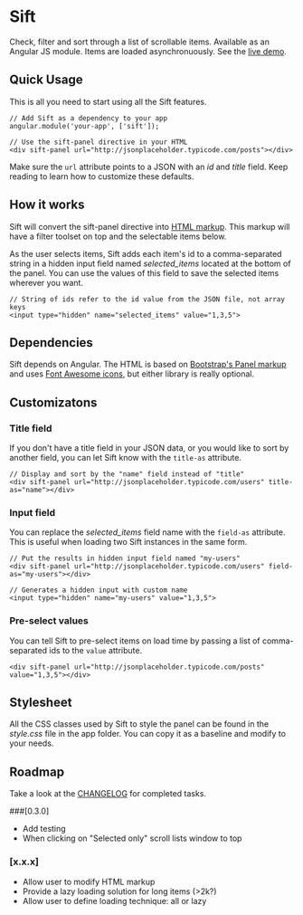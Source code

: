 # Sift
Check, filter and sort through a list of scrollable items. Available as an Angular JS module. Items are loaded asynchronuously. See the [live demo](http://fcosrno.github.io/sift/).

## Quick Usage

This is all you need to start using all the Sift features.

	// Add Sift as a dependency to your app
	angular.module('your-app', ['sift']);
	
	// Use the sift-panel directive in your HTML
	<div sift-panel url="http://jsonplaceholder.typicode.com/posts"></div>

Make sure the `url` attribute points to a JSON with an *id* and *title* field. Keep reading to learn how to customize these defaults.

## How it works

Sift will convert the sift-panel directive into [HTML markup](http://fcosrno.github.io/sift/). This markup will have a filter toolset on top and the selectable items below. 

As the user selects items, Sift adds each item's id to a comma-separated string in a hidden input field named *selected_items* located at the bottom of the panel. You can use the values of this field to save the selected items wherever you want.

	// String of ids refer to the id value from the JSON file, not array keys
	<input type="hidden" name="selected_items" value="1,3,5">

## Dependencies

Sift depends on Angular. The HTML is based on [Bootstrap's Panel markup](http://getbootstrap.com/components/#panels) and uses [Font Awesome icons](http://fortawesome.github.io/Font-Awesome/), but either library is really optional.


## Customizatons

### Title field

If you don't have a title field in your JSON data, or you would like to sort by another field, you can let Sift know with the `title-as` attribute.

	// Display and sort by the "name" field instead of "title"
	<div sift-panel url="http://jsonplaceholder.typicode.com/users" title-as="name"></div>
	
### Input field

You can replace the *selected_items* field name with the `field-as` attribute. This is useful when loading two Sift instances in the same form.

	// Put the results in hidden input field named "my-users"
	<div sift-panel url="http://jsonplaceholder.typicode.com/users" field-as="my-users"></div>
	
	// Generates a hidden input with custom name
	<input type="hidden" name="my-users" value="1,3,5">

### Pre-select values

You can tell Sift to pre-select items on load time by passing a list of comma-separated ids to the `value` attribute.

	<div sift-panel url="http://jsonplaceholder.typicode.com/posts" value="1,3,5"></div>

## Stylesheet

All the CSS classes used by Sift to style the panel can be found in the *style.css* file in the app folder. You can copy it as a baseline and modify to your needs.

## Roadmap

Take a look at the [CHANGELOG](https://github.com/fcosrno/sift/blob/master/CHANGELOG.md) for completed tasks.

###[0.3.0]
- Add testing
- When clicking on "Selected only" scroll lists window to top

### [x.x.x]
- Allow user to modify HTML markup
- Provide a lazy loading solution for long items (>2k?)
- Allow user to define loading technique: all or lazy